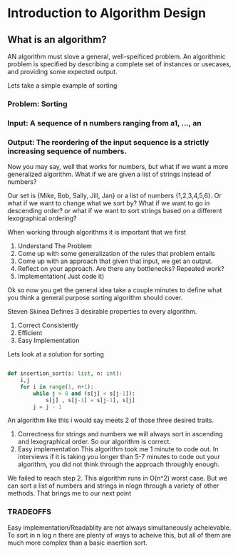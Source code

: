 # Introduction to Algorithm Design


## What is an algorithm?
AN algorithm must slove a general, well-speificed problem. An algorithmic problem is specified by describing a complete set of instances or usecases, and providing some expected output.


Lets take a simple example of sorting

### Problem: Sorting
### Input: A sequence of n numbers ranging from a1, ..., an
### Output: The reordering of the input sequence is a strictly increasing sequence of numbers. 

Now you may say, well that works for numbers, but what if we want a more generalized algorithm. What if we are given a list of strings instead of numbers?


Our set is {Mike, Bob, Sally, Jill, Jan} or a list of numbers {1,2,3,4,5,6}. Or what if we want to change what we sort by? What if we want to go in descending order? or what if we want to sort strings based on a different lexographical ordering?

When working through algorithms it is important that we first 

1. Understand The Problem
2. Come up with some generalization of the rules that problem entails
3. Come up with an approach that given that input, we get an output.
4. Reflect on your approach. Are there any bottlenecks? Repeated work?
5. Implementation( Just code it)

Ok so now you get the general idea take a couple minutes to define what you think a general purpose sorting algorithm should cover.

Steven Skinea Defines 3 desirable properties to every algorithm.

1. Correct Consistently
2. Efficient
3. Easy Implementation


Lets look at a solution for sorting


```python

def insertion_sort(s: list, n: int):
	i,j
	for i in range(1, n+1):
	    while j > 0 and (s[j] < s[j-1]):
	    	s[j] , s[j-1] = s[j-1], s[j]
		j = j - 1
```

An algorithm like this i would say meets 2 of those three desired traits.

1. Correctness
for strings and numbers we will always sort in ascending and lexographical order. So our algorithm is correct.
2. Easy implementation
This algorithm took me 1 minute to code out. In interviews if it is taking you longer than 5-7 minutes to code out your algorithm, you did not think through the approach throughly enough.

We failed to reach step 2. This algorithm runs in O(n^2) worst case. But we can sort a list of numbers and strings in nlogn through a variety of other methods. That brings me to our next point

### TRADEOFFS
Easy implementation/Readablity are not always simultaneously acheievable. To sort in n log n there are plenty of ways to acheive this, but all of them are much more complex than a basic insertion sort. 

